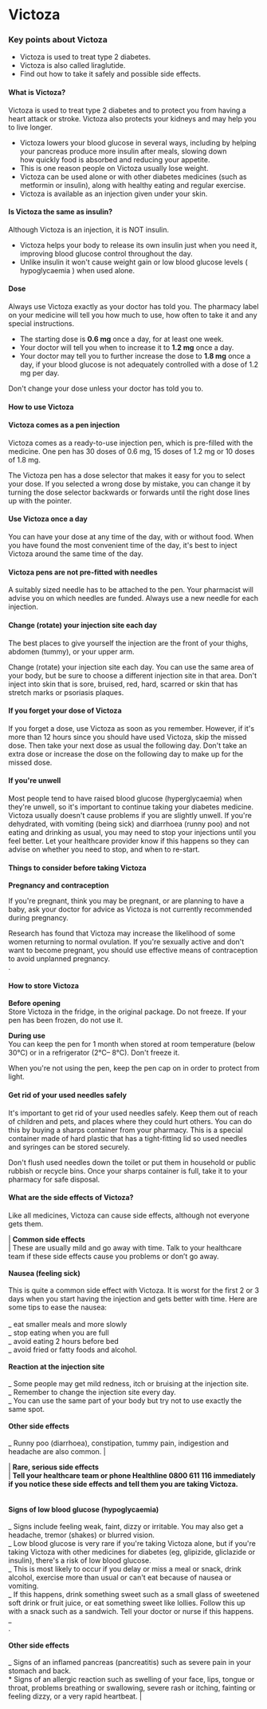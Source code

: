 # Victoza

### Key points about Victoza

- Victoza is used to treat type 2 diabetes.
- Victoza is also called liraglutide.
- Find out how to take it safely and possible side effects.

#### What is Victoza?

Victoza is used to treat type 2 diabetes and to protect you from having a heart attack or stroke. Victoza also protects your kidneys and may help you to live longer.

- Victoza lowers your blood glucose in several ways, including by helping your pancreas produce more insulin after meals, slowing down how quickly food is absorbed and reducing your appetite.
- This is one reason people on Victoza usually lose weight.
- Victoza can be used alone or with other diabetes medicines (such as metformin or insulin), along with healthy eating and regular exercise.
- Victoza is available as an injection given under your skin.

#### Is Victoza the same as insulin?

Although Victoza is an injection, it is NOT insulin.

- Victoza helps your body to release its own insulin just when you need it, improving blood glucose control throughout the day.
- Unlike insulin it won't cause weight gain or low blood glucose levels ( hypoglycaemia
  ) when used alone.

#### Dose

Always use Victoza exactly as your doctor has told you. The pharmacy label on your medicine will tell you how much to use, how often to take it and any special instructions.

- The starting dose is **0.6 mg** once a day, for at least one week.
- Your doctor will tell you when to increase it to **1.2 mg** once a day.
- Your doctor may tell you to further increase the dose to **1.8 mg** once a day, if your blood glucose is not adequately controlled with a dose of 1.2 mg per day.

Don't change your dose unless your doctor has told you to.

#### How to use Victoza

#### Victoza comes as a pen injection

Victoza comes as a ready-to-use injection pen, which is pre-filled with the medicine. One pen has 30 doses of 0.6 mg, 15 doses of 1.2 mg or 10 doses of 1.8 mg.

The Victoza pen has a dose selector that makes it easy for you to select your dose. If you selected a wrong dose by mistake, you can change it by turning the dose selector backwards or forwards until the right dose lines up with the pointer.

#### Use Victoza once a day

You can have your dose at any time of the day, with or without food. When you have found the most convenient time of the day, it's best to inject Victoza around the same time of the day.

#### Victoza pens are not pre-fitted with needles

A suitably sized needle has to be attached to the pen. Your pharmacist will advise you on which needles are funded. Always use a new needle for each injection.

#### Change (rotate) your injection site each day

The best places to give yourself the injection are the front of your thighs, abdomen (tummy), or your upper arm.

Change (rotate) your injection site each day. You can use the same area of your body, but be sure to choose a different injection site in that area. Don't inject into skin that is sore, bruised, red, hard, scarred or skin that has stretch marks or psoriasis plaques.

#### If you forget your dose of Victoza

If you forget a dose, use Victoza as soon as you remember. However, if it's more than 12 hours since you should have used Victoza, skip the missed dose. Then take your next dose as usual the following day. Don't take an extra dose or increase the dose on the following day to make up for the missed dose.

#### If you're unwell

Most people tend to have raised blood glucose (hyperglycaemia) when they're unwell, so it's important to continue taking your diabetes medicine.  Victoza usually doesn't cause problems if you are slightly unwell. If you're dehydrated, with vomiting (being sick) and diarrhoea (runny poo) and not eating and drinking as usual, you may need to stop your injections until you feel better. Let your healthcare provider know if this happens so they can advise on whether you need to stop, and when to re-start.

#### Things to consider before taking Victoza

**Pregnancy and contraception**

If you're pregnant, think you may be pregnant, or are planning to have a baby, ask your doctor for advice as Victoza is not currently recommended during pregnancy.

Research has found that Victoza may increase the likelihood of some women returning to normal ovulation. If you're sexually active and don't want to become pregnant, you should use effective means of contraception to avoid unplanned pregnancy.  
.

#### How to store Victoza

**Before opening**  
Store Victoza in the fridge, in the original package. Do not freeze. If your pen has been frozen, do not use it.

**During use**  
You can keep the pen for 1 month when stored at room temperature (below 30°C) or in a refrigerator (2°C– 8°C). Don't freeze it.

When you're not using the pen, keep the pen cap on in order to protect from light.

#### Get rid of your used needles safely

It's important to get rid of your used needles safely. Keep them out of reach of children and pets, and places where they could hurt others. You can do this by buying a sharps container from your pharmacy. This is a special container made of hard plastic that has a tight-fitting lid so used needles and syringes can be stored securely.

Don't flush used needles down the toilet or put them in household or public rubbish or recycle bins. Once your sharps container is full, take it to your pharmacy for safe disposal.

#### What are the side effects of Victoza?

Like all medicines, Victoza can cause side effects, although not everyone gets them.

| **Common side effects**  
| These are usually mild and go away with time. Talk to your healthcare team if these side effects cause you problems or don’t go away.<br><br>**Nausea (feeling sick)**<br><br>This is quite a common side effect with Victoza. It is worst for the first 2 or 3 days when you start having the injection and gets better with time. Here are some tips to ease the nausea:<br><br>_ eat smaller meals and more slowly<br>_ stop eating when you are full<br>_ avoid eating 2 hours before bed<br>_ avoid fried or fatty foods and alcohol.<br><br>**Reaction at the injection site**<br><br>_ Some people may get mild redness, itch or bruising at the injection site.<br>_ Remember to change the injection site every day.<br>_ You can use the same part of your body but try not to use exactly the same spot.<br><br>**Other side effects**<br><br>_ Runny poo (diarrhoea), constipation, tummy pain, indigestion and headache are also common. |

| **Rare, serious side effects**  
| **Tell your healthcare team or phone Healthline 0800 611 116 immediately if you notice these side effects and tell them you are taking Victoza. <br>**<br><br>**Signs of low blood glucose (hypoglycaemia)**<br><br>_ Signs include feeling weak, faint, dizzy or irritable. You may also get a headache, tremor (shakes) or blurred vision.<br>_ Low blood glucose is very rare if you're taking Victoza alone, but if you're taking Victoza with other medicines for diabetes (eg, glipizide, gliclazide or insulin), there's a risk of low blood glucose.<br>_ This is most likely to occur if you delay or miss a meal or snack, drink alcohol, exercise more than usual or can't eat because of nausea or vomiting.<br>_ If this happens, drink something sweet such as a small glass of sweetened soft drink or fruit juice, or eat something sweet like lollies. Follow this up with a snack such as a sandwich. Tell your doctor or nurse if this happens.<br>_ <br> .<br><br>**Other side effects**<br><br>_ Signs of an inflamed pancreas (pancreatitis) such as severe pain in your stomach and back.<br>\* Signs of an allergic reaction such as swelling of your face, lips, tongue or throat, problems breathing or swallowing, severe rash or itching, fainting or feeling dizzy, or a very rapid heartbeat. |
